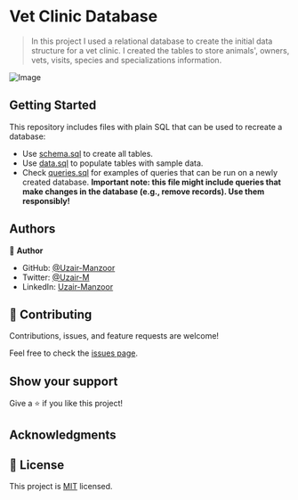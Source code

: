 # Vet Clinic Database

> In this project I used a relational database to create the initial data structure for a vet clinic. I created the tables to store animals', owners, vets, visits, species and specializations information.

![Image](https://user-images.githubusercontent.com/79658534/190692792-e6202465-3831-4c36-a4d8-5971e451c362.png)



## Getting Started

This repository includes files with plain SQL that can be used to recreate a database:

- Use [schema.sql](https://github.com/Uzair-Manzoor/vet_clinic/blob/createAnimalsTable/schema.sql) to create all tables.
- Use [data.sql](https://github.com/Uzair-Manzoor/vet_clinic/blob/createAnimalsTable/data.sql) to populate tables with sample data.
- Check [queries.sql](https://github.com/Uzair-Manzoor/vet_clinic/blob/createAnimalsTable/queries.sql) for examples of queries that can be run on a newly created database. **Important note: this file might include queries that make changes in the database (e.g., remove records). Use them responsibly!**


## Authors

👤 **Author**

- GitHub: [@Uzair-Manzoor](https://github.com/Uzair-Manzoor)
- Twitter: [@Uzair-M](https://twitter.com/UzairKiyani5555)
- LinkedIn: [Uzair-Manzoor](https://www.linkedin.com/in/uzair-manzoor-b69996115/)



## 🤝 Contributing

Contributions, issues, and feature requests are welcome!

Feel free to check the [issues page](../../issues/).

## Show your support

Give a ⭐️ if you like this project!

## Acknowledgments



## 📝 License

This project is [MIT](./MIT.md) licensed.
